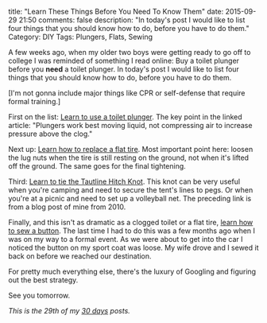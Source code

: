 title: "Learn These Things Before You Need To Know Them"
date: 2015-09-29 21:50
comments: false
description: "In today's post I would like to list four things that you should know how to do, before you have to do them."
Category: DIY
Tags: Plungers, Flats, Sewing

A few weeks ago, when my older two boys were getting ready to go off to college I was reminded of something I read online: Buy a toilet plunger before you __need__ a toilet plunger. In today's post I would like to list four things that you should know how to do, before you have to do them.

<!-- more -->

[I'm not gonna include major things like CPR or self-defense that require formal training.]

First on the list: [Learn to use a toilet plunger][plunger]. The key point in the linked article: "Plungers work best moving liquid, not compressing air to increase pressure above the clog."

Next up: [Learn how to replace a flat tire][tire]. Most important point here: loosen the lug nuts when the tire is still resting on the ground, not when it's lifted off the ground. The same goes for the final tightening. 

Third: [Learn to tie the Tautline Hitch Knot][th]. This knot can be very useful when you're camping and need to secure the tent's lines to pegs. Or when you're at a picnic and need to set up a volleyball net. The preceding link is from a blog post of mine from 2010.

Finally, and this isn't as dramatic as a clogged toilet or a flat tire, [learn how to sew a button][button]. The last time I had to do this was a few months ago when I was on my way to a formal event. As we were about to get into the car I noticed the button on my sport coat was loose. My wife drove and I sewed it back on before we reached our destination. 

For pretty much everything else, there's the luxury of Googling and figuring out the best strategy.

See you tomorrow.

_This is the 29th of my [30 days][] posts._

[30 days]: /2015/08/31/30-days/
[plunger]: http://uncloggingdrains101.com/do-it-yourself/plungers/using_a_toilet_plunger
[tire]: http://www.wikihow.com/Change-a-Tire
[button]: http://www.wikihow.com/Sew-a-Button
[th]: /2010/02/24/the-tautline-hitch-knot/

